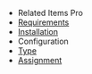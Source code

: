 - Related Items Pro
- [Requirements](RelatedItemsPro/requirements.md)
- [Installation](RelatedItemsPro/installation.md) 
- Configuration
 - [Type](RelatedItemsPro/configuration_type.md)
 - [Assignment](RelatedItemsPro/configuration_assignment.md)